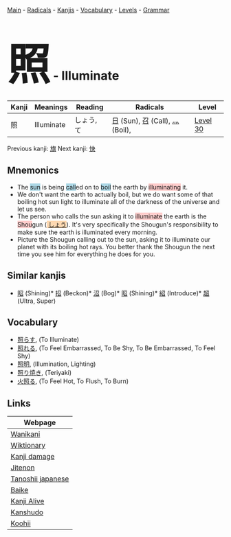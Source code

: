 <style> bigfont {font-size: 100px}</style>
[Main](../README.md) -
[Radicals](../radicals.md) -
[Kanjis](../kanjis.md) -
[Vocabulary](../vocabulary.md) -
[Levels](../levels.md) -
[Grammar](../grammar.md)
# <bigfont> 照</bigfont> - Illuminate 

| Kanji | Meanings | Reading | Radicals | Level |
| --- | --- | --- | --- | --- |
| 照 | Illuminate | しょう, て | [日](../radicals/日.md) (Sun), [召](../radicals/召.md) (Call), [灬](../radicals/灬.md) (Boil),  | [Level 30](../levels/wk_level30.md) |

Previous kanji: [旗](旗.md) Next kanji: [快](快.md) 

## Mnemonics
 * The <span style="background-color:#ADD8E6"> sun</span> is being <span style="background-color:#ADD8E6"> call</span>ed on to <span style="background-color:#ADD8E6"> boil</span> the earth by <span style="background-color:#ffcccb"> illuminating</span> it.
* We don't want the earth to actually boil, but we do want some of that boiling hot sun light to illuminate all of the darkness of the universe and let us see.
* The person who calls the sun asking it to <span style="background-color:#ffcccb"> illuminate</span> the earth is the <span style="background-color:#ffcccb"> Shou</span>gun (<span style="background-color:#fed8b1"> [しょう](https://jisho.org/search/しょう)</span>). It's very specifically the Shougun's responsibility to make sure the earth is illuminated every morning.
* Picture the Shougun calling out to the sun, asking it to illuminate our planet with its boiling hot rays. You better thank the Shougun the next time you see him for everything he does for you.


## Similar kanjis
 * [昭](昭.md) (Shining)* [招](招.md) (Beckon)* [沼](沼.md) (Bog)* [昭](昭.md) (Shining)* [紹](紹.md) (Introduce)* [超](超.md) (Ultra, Super)


## Vocabulary
 * [照らす](../vocabulary/照.md), (To Illuminate)
* [照れる](../vocabulary/照.md), (To Feel Embarrassed, To Be Shy, To Be Embarrassed, To Feel Shy)
* [照明](../vocabulary/照.md), (Illumination, Lighting)
* [照り焼き](../vocabulary/照.md), (Teriyaki)
* [火照る](../vocabulary/照.md), (To Feel Hot, To Flush, To Burn)



## Links 

| Webpage |
| --- |
| [Wanikani          ](https://www.wanikani.com/kanji/照) |
| [Wiktionary        ](https://en.wiktionary.org/wiki/照) |
| [Kanji damage      ](http://www.kanjidamage.com/kanji/search?utf8=✓&q=照) |
| [Jitenon           ](https://jitenon.com/kanji/照) |
| [Tanoshii japanese ](https://www.tanoshiijapanese.com/dictionary/kanji.cfm?k=照) |
| [Baike             ](https://baike.baidu.com/item/照) |
| [Kanji Alive       ](https://app.kanjialive.com/照) |
| [Kanshudo          ](https://www.kanshudo.com/searchmn?q=照) |
| [Koohii            ](https://kanji.koohii.com/study/kanji/照) |
